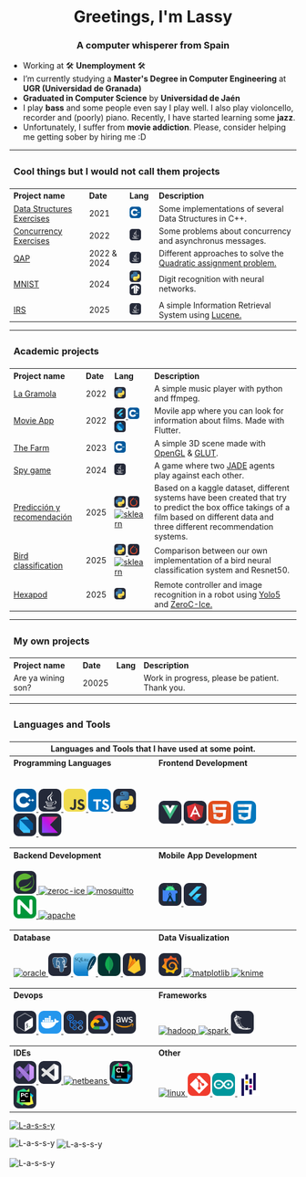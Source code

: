 <h1 align="center">Greetings, I'm Lassy</h1>
<h3 align="center">A computer whisperer from Spain</h3>

<ul>
  <li>Working at 🛠 <b>Unemployment</b> 🛠
  </li>
  <li>I’m currently studying a <b>Master's Degree in Computer Engineering</b> at <b>UGR (Universidad de Granada)</b>
  </li>
  <li><b>Graduated in Computer Science</b> by <b>Universidad de Jaén</b>
  </li>
  <li> I play <b>bass</b> and some people even say I play well. I also play violoncello, recorder and (poorly) piano. Recently, I have started learning some <b>jazz</b>.
  </li>
  <li> Unfortunately, I suffer from <b>movie addiction</b>. Please, consider helping me getting sober by hiring me :D
  </li>
</ul>

<table>
  <tr>
    <th colspan="4"><h3 align="left">Cool things but I would not call them projects</h3></th>
  </tr>
  <tr>
    <th align=left>Project name</th>
    <th align=left>Date</th>
    <th align=left>Lang</th>
    <th align=left>Description</th>
  </tr>
  <tr>
    <td>
      <a href="https://github.com/L-a-s-s-y/EEDD">Data Structures Exercises</a>
    </td>
    <td>2021</td>
    <td><a href="https://www.cprogramming.com/" target="_blank" rel="noreferrer"> <img
            src="https://github.com/tandpfun/skill-icons/raw/main/icons/CPP.svg" alt="c" width="20"
            height="20" /> </a></td>
    <td>Some implementations of several Data Structures in C++.</td>
  </tr>
    <td>
      <a href="https://github.com/L-a-s-s-y/Concurrentes">Concurrency Exercises</a>
    </td>
    <td>2022</td>
    <td><a href="https://www.java.com" target="_blank" rel="noreferrer"> <img
            src="https://github.com/tandpfun/skill-icons/raw/main/icons/Java-Dark.svg" alt="java"
            width="20" height="20" /> </a></td>
    <td>Some problems about concurrency and asynchronus messages.</td>
  </tr>
    </tr>
    <td>
      <a href="https://github.com/L-a-s-s-y/QAP">QAP</a>
    </td>
    <td>2022 & 2024</td>
    <td><a href="https://www.java.com" target="_blank" rel="noreferrer"> <img
            src="https://github.com/tandpfun/skill-icons/raw/main/icons/Java-Dark.svg" alt="java"
            width="20" height="20" /> </a></td>
    <td>Different approaches to solve the <a href="https://en.wikipedia.org/wiki/Quadratic_assignment_problem"> Quadratic assignment problem.</td>
  </tr>
    </tr>
    </tr>
    <td>
      <a href="https://github.com/L-a-s-s-y IC-Practica-Redes-Neuronales">MNIST</a>
    </td>
    <td>2024</td>
    <td><a href="https://www.python.org/" target="_blank" rel="noreferrer"> <img
            src="https://github.com/tandpfun/skill-icons/raw/main/icons/Python-Dark.svg" alt="python"
            width="20" height="20" /> </a> <a href="https://www.tensorflow.org/" target="_blank" rel="noreferrer"> <img
            src="https://github.com/tandpfun/skill-icons/raw/main/icons/TensorFlow-Dark.svg" alt="tensorflow" width="20" height="20" /> </a></td>
    <td>Digit recognition with neural networks.</td>
  </tr>
    </tr>
    </tr>
    <td>
      <a href="https://github.com/L-a-s-s-y/GIW-Practica-3">IRS</a>
    </td>
    <td>2025</td>
    <td><a href="https://www.java.com" target="_blank" rel="noreferrer"> <img
            src="https://github.com/tandpfun/skill-icons/raw/main/icons/Java-Dark.svg" alt="java"
            width="20" height="20" /> </a></td>
    <td>A simple Information Retrieval System using <a href="https://lucene.apache.org/"> Lucene.</td>
  </table>
  
<table>
  <tr>
    <th colspan="4"><h3 align="left">Academic projects</h3></th>
  </tr>
  <tr>
    <th align=left>Project name</th>
    <th align=left>Date</th>
    <th align=left>Lang</th>
    <th align=left>Description</th>
  </tr>
  <tr>
    <td>
      <a href="https://github.com/L-a-s-s-y/La-Gramola">La Gramola</a>
    </td>
    <td>2022</td>
    <td><a href="https://www.python.org/" target="_blank" rel="noreferrer"> <img
            src="https://github.com/tandpfun/skill-icons/raw/main/icons/Python-Dark.svg" alt="python"
            width="20" height="20" /> </a></td>
    <td>A simple music player with python and ffmpeg.</td>
  </tr>
  <tr>
    <td>
      <a href="https://github.com/L-a-s-s-y/A-movie-app">Movie App</a>
    </td>
    <td>2022</td>
    <td><a href="https://flutter.dev/" target="_blank" rel="noreferrer"> <img
            src="https://github.com/tandpfun/skill-icons/raw/main/icons/Flutter-Dark.svg" alt="flutter"
            width="20" height="20" /> </a> <a href="https://www.cprogramming.com/" target="_blank" rel="noreferrer"> <img
            src="https://github.com/tandpfun/skill-icons/raw/main/icons/CPP.svg" alt="bash" width="20" height="20" /> </a><a href="https://dart.dev/" target="_blank" rel="noreferrer"> <img
            src="https://github.com/tandpfun/skill-icons/raw/main/icons/Dart-Dark.svg" alt="dart"
            width="20" height="20" /></td>
    <td>Movile app where you can look for information about films. Made with Flutter.</td>
  </tr>
  <tr>
    <td>
      <a href="https://github.com/L-a-s-s-y/The-Farm">The Farm</a>
    </td>
    <td>2023</td>
    <td><a href="https://www.cprogramming.com/" target="_blank" rel="noreferrer"> <img
            src="https://github.com/tandpfun/skill-icons/raw/main/icons/CPP.svg"
            alt="c++" width="20" height="20" /> </a></td>
    <td>A simple 3D scene made with <a href="https://www.opengl.org/">OpenGL</a> & <a href="https://www.opengl.org/resources/libraries/glut/"> GLUT</a>.</td>
  </tr>
  <tr>
    <td>
      <a href="https://github.com/L-a-s-s-y/Juego-de-los-espias">Spy game</a>
    </td>
    <td>2024</td>
    <td><a href="https://www.java.com" target="_blank" rel="noreferrer"> <img
            src="https://github.com/tandpfun/skill-icons/raw/main/icons/Java-Dark.svg"
            alt="java" width="20" height="20" /> </a></td>
    <td>A game where two <a href="https://jade.tilab.com/"> JADE</a>  agents play against each other. </td>
  </tr>
  <tr>
    <td>
      <a href="https://github.com/L-a-s-s-y/Prediccion-recomendacion">Predicción y recomendación</a>
    </td>
    <td>2025</td>
    <td><a href="https://www.python.org/" target="_blank" rel="noreferrer"> <img
            src="https://github.com/tandpfun/skill-icons/raw/main/icons/Python-Dark.svg"
            alt="python" width="20" height="20" /> </a></a><a href="https://pytorch.org/" target="_blank" rel="noreferrer"> <img
            src="https://github.com/tandpfun/skill-icons/raw/main/icons/PyTorch-Dark.svg"
            alt="pytorch" width="20" height="20" /> </a><a href="https://scikit-learn.org/stable/index.html" target="_blank" rel="noreferrer"> <img
            src="https://github.com/tandpfun/skill-icons/raw/main/icons/ScikitLearn-Dark.svg" alt="sklearn" width="20" height="20" /> </a></td>
    <td> Based on a kaggle dataset, different systems have been created that try to predict the box office takings of a film based on different data and three different recommendation systems.</td>
  </tr>
  <tr>
    <td><a href="https://github.com/L-a-s-s-y/Pajaro-clasificacion">Bird classification</a></td>
    <td>2025</td>
    <td><a href="https://www.python.org/" target="_blank" rel="noreferrer"><img
            src="https://github.com/tandpfun/skill-icons/raw/main/icons/Python-Dark.svg"
            alt="python" width="20" height="20" /> </a></a><a href="https://pytorch.org/" target="_blank" rel="noreferrer"> <img
            src="https://github.com/tandpfun/skill-icons/raw/main/icons/PyTorch-Dark.svg"
            alt="pytorch" width="20" height="20" /> </a><a href="https://scikit-learn.org/stable/index.html" target="_blank" rel="noreferrer"> <img
            src="https://github.com/tandpfun/skill-icons/raw/main/icons/ScikitLearn-Dark.svg" alt="sklearn" width="20" height="20" /> </a></td>
    <td>Comparison between our own implementation of a bird neural classification system and Resnet50.</td>
    </tr>
    <tr>
    <td><a href="https://github.com/L-a-s-s-y/Hexapodo-ZeroC-Ice">Hexapod</a></td>
    <td>2025</td>
    <td><a href="https://www.python.org/" target="_blank" rel="noreferrer"> <img
          src="https://github.com/tandpfun/skill-icons/raw/main/icons/Python-Dark.svg" alt="rust" width="20"
          height="20" /> </a>
    <td>Remote controller and image recognition in a robot using <a href="https://pypi.org/project/yolov5/"> Yolo5</a> and <a href="https://zeroc.com/ice"> ZeroC-Ice.</td>
  </tr>
</table>

<table>
  <tr>
    <th colspan="4"><h3 align="left">My own projects</h3></th>
  </tr>
  <tr>
    <th align=left>Project name</th>
    <th align=left>Date</th>
    <th align=left>Lang</th>
    <th align=left>Description</th>
  </tr>
  <tr>
    <td>
      Are ya wining son?</a>
    </td>
    <td>20025</td>
    <td></td>
    <td>Work in progress, please be patient. Thank you. </td>
  </tr>
</table>

<table>
  <tr>
    <th colspan="2"><h3 align="left">Languages and Tools</h3></th>
  </tr>
    <tr>
    <th colspan="2">Languages and Tools that I have used at some point.</th>
  </tr>
  <tr>
    <th align=left>Programming Languages<img width="441" height="1">
    </th>
    <th align=left>Frontend Development<img width="441" height="1">
    </th>
  </tr>
  <tr>
    <td align=left>
      <p align="left">
        <a href="https://www.cprogramming.com/" target="_blank" rel="noreferrer"> <img
            src="https://github.com/tandpfun/skill-icons/raw/main/icons/CPP.svg" alt="c++" width="40"
            height="40" /> </a>
        <a href="https://www.java.com" target="_blank" rel="noreferrer"> <img
            src="https://github.com/tandpfun/skill-icons/raw/main/icons/Java-Dark.svg" alt="java"
            width="40" height="40" /> </a>
        <a href="https://developer.mozilla.org/en-US/docs/Web/JavaScript" target="_blank" rel="noreferrer"> <img
            src="https://github.com/tandpfun/skill-icons/raw/main/icons/JavaScript.svg"
            alt="javascript" width="40" height="40" /> </a>
        <a href="https://www.typescriptlang.org/" target="_blank" rel="noreferrer"> <img
            src="https://github.com/tandpfun/skill-icons/raw/main/icons/TypeScript.svg"
            alt="typescript" width="40" height="40" /> </a>
        <a href="https://www.python.org" target="_blank" rel="noreferrer"> <img
            src="https://github.com/tandpfun/skill-icons/raw/main/icons/Python-Dark.svg"
            alt="python" width="40" height="40" /> </a>
        <a href="https://dart.dev/" target="_blank" rel="noreferrer"> <img
            src="https://github.com/tandpfun/skill-icons/raw/main/icons/Dart-Dark.svg" alt="dart"
            width="40" height="40" /> </a>
        <a href="https://kotlinlang.org/" target="_blank" rel="noreferrer"> <img
            src="https://github.com/tandpfun/skill-icons/raw/main/icons/Kotlin-Dark.svg" alt="kotlin"
            width="40" height="40" /> </a>
      </p>
    </td>
    <td align=left>
      <p align="left">
        <a href="https://vuejs.org/" target="_blank" rel="noreferrer"> <img
              src="https://github.com/tandpfun/skill-icons/raw/main/icons/VueJS-Dark.svg"
              alt="VueJS" width="40" height="40" /> </a>
        <a href="https://angular.io" target="_blank" rel="noreferrer"> <img
            src="https://github.com/tandpfun/skill-icons/raw/main/icons/Angular-Dark.svg" alt="angular" width="40" height="40" />
          <a href="https://www.w3.org/html/" target="_blank" rel="noreferrer"> <img
              src="https://github.com/tandpfun/skill-icons/raw/main/icons/HTML.svg"
              alt="html5" width="40" height="40" /> </a>
          <a href="https://www.w3schools.com/css/" target="_blank" rel="noreferrer"> <img
              src="https://github.com/tandpfun/skill-icons/raw/main/icons/CSS.svg"
              alt="css3" width="40" height="40" /> </a>
      </p>
    </td>
  </tr>
  <tr>
    <th align=left>Backend Development</th>
    <th align=left>Mobile App Development</th>
  </tr>
  </tr>
  <tr>
    <td align=left>
      <p align="left">
        <a href="https://spring.io/" target="_blank" rel="noreferrer"> <img
            src="https://github.com/tandpfun/skill-icons/raw/main/icons/Spring-Dark.svg" alt="spring" width="40" height="40" />
        <a href="https://zeroc.com/ice" target="_blank" rel="noreferrer"> <img
            src="https://zeroc.com/images/ice-logo.svg" alt="zeroc-ice" width="40" height="40" />
        </a>
        <a href="https://mosquitto.org/" target="_blank" rel="noreferrer"> <img
            src="https://upload.wikimedia.org/wikipedia/commons/e/e0/Mqtt-hor.svg" alt="mosquitto" width="40" height="40" />
        </a>
        <a href="https://www.nginx.com" target="_blank" rel="noreferrer"> <img
            src="https://github.com/tandpfun/skill-icons/raw/main/icons/Nginx.svg" alt="nginx"
            width="40" height="40" /> </a>
        <a href="https://httpd.apache.org/" target="_blank" rel="noreferrer"> <img
            src="https://upload.wikimedia.org/wikipedia/commons/1/10/Apache_HTTP_server_logo_%282019-present%29.svg" alt="apache"
            width="40" height="40" /> </a>
      </p>
    </td>
    <td align=left>
      <p align="left">
        <a href="https://developer.android.com" target="_blank" rel="noreferrer"> <img
            src="https://github.com/tandpfun/skill-icons/raw/main/icons/AndroidStudio-Dark.svg"
            alt="android" width="40" height="40" /> </a>
        <a href="https://flutter.dev/" target="_blank" rel="noreferrer"> <img
            src="https://github.com/tandpfun/skill-icons/raw/main/icons/Flutter-Dark.svg" alt="ionic" width="40"
            height="40" /> </a>
      </p>
    </td>
  </tr>
  </tr>
  <tr>
    <th align=left>Database</th>
    <th align=left>Data Visualization</th>
  </tr>
  </tr>
  <tr>
    <td align=left>
      <p align="left">
        <a href="https://www.oracle.com/es/database/" target="_blank" rel="noreferrer"> <img
            src="https://upload.wikimedia.org/wikipedia/commons/5/50/Oracle_logo.svg"
            alt="oracle" width="40" height="40" /> </a>
        <a href="https://www.postgresql.org" target="_blank" rel="noreferrer"> <img
            src="https://github.com/tandpfun/skill-icons/raw/main/icons/PostgreSQL-Dark.svg"
            alt="postgresql" width="40" height="40" /> </a>
        <a href="https://www.sqlite.org/" target="_blank" rel="noreferrer"> <img
            src="https://github.com/tandpfun/skill-icons/raw/main/icons/SQLite.svg" alt="sqlite" width="40" height="40" /> </a>
        <a href="https://www.mongodb.com/" target="_blank" rel="noreferrer"> <img
            src="https://github.com/tandpfun/skill-icons/raw/main/icons/MongoDB.svg" alt="mongodb" width="40" height="40" /> </a>
        <a href="https://firebase.google.com/" target="_blank" rel="noreferrer"> <img
            src="https://github.com/tandpfun/skill-icons/raw/main/icons/Firebase-Dark.svg" alt="firebase" width="40" height="40" /> </a>
      </p>
    </td>
    <td align=left>
      <p align="left">
        <a href="https://grafana.com" target="_blank" rel="noreferrer"> <img
            src="https://github.com/tandpfun/skill-icons/raw/main/icons/Grafana-Dark.svg" alt="grafana" width="40" height="40" />
        </a>
        <a href="https://matplotlib.org/" target="_blank" rel="noreferrer"> <img
            src="https://upload.wikimedia.org/wikipedia/commons/8/84/Matplotlib_icon.svg" alt="matplotlib" width="40" height="40" />
        </a>
        <a href="https://www.knime.com/" target="_blank" rel="noreferrer"> <img
            src="https://www.knime.com/images/knime-logo.svg" alt="knime" width="40" height="40" />
        </a>
      </p>
    </td>
  </tr>
  </tr>
  <tr>
    <th align=left>Devops</th>
    <th align=left>Frameworks</th>
  </tr>
  <tr>
    <td align=left>
      <p align="left">
        <a href="https://www.gnu.org/software/bash/" target="_blank" rel="noreferrer"> <img
            src="https://github.com/tandpfun/skill-icons/raw/main/icons/Bash-Dark.svg" alt="bash" width="40" height="40" /> </a>
        <a href="https://www.docker.com/" target="_blank" rel="noreferrer"> <img
            src="https://github.com/tandpfun/skill-icons/raw/main/icons/Docker.svg"
            alt="docker" width="40" height="40" /> </a>
        <a href="https://docs.github.com/en/actions" target="_blank" rel="noreferrer"> <img
            src="https://github.com/tandpfun/skill-icons/raw/main/icons/GithubActions-Dark.svg" alt="github-actions" width="40" height="40" />
        </a>
        <a href="https://cloud.google.com" target="_blank" rel="noreferrer"> <img
            src="https://github.com/tandpfun/skill-icons/raw/main/icons/GCP-Dark.svg" alt="gcp" width="40"
            height="40" /> </a>
        <a href="https://aws.amazon.com/es/" target="_blank" rel="noreferrer"> <img
            src="https://github.com/tandpfun/skill-icons/raw/main/icons/AWS-Dark.svg" alt="aws" width="40"
            height="40" /> </a>
      </p>
    </td>
    <td align=left>
      <p align="left">
        <a href="https://hadoop.apache.org/" target="_blank" rel="noreferrer"> <img
            src="https://upload.wikimedia.org/wikipedia/commons/0/0e/Hadoop_logo.svg"
            alt="hadoop" width="40" height="40" /> </a>
        <a href="https://spark.apache.org/" target="_blank" rel="noreferrer"> <img
            src="https://upload.wikimedia.org/wikipedia/commons/f/f3/Apache_Spark_logo.svg"
            alt="spark" width="40" height="40" /> </a>
        <a href="https://flask.palletsprojects.com/en/stable/" target="_blank" rel="noreferrer"> <img
            src="https://github.com/tandpfun/skill-icons/raw/main/icons/Flask-Dark.svg" alt="flask" width="40" height="40" />
        </a>
      </p>
    </td>
  </tr>
  <tr>
    <th align=left>IDEs</th>
    <th align=left>Other</th>
  </tr>
  <tr>
    <td align=left>
        <a href="https://visualstudio.microsoft.com/" target="_blank" rel="noreferrer"> <img
            src="https://github.com/tandpfun/skill-icons/raw/main/icons/VisualStudio-Dark.svg" alt="visualstudio"
            width="40" height="40" /> </a>
        <a href="https://code.visualstudio.com/" target="_blank" rel="noreferrer"> <img
            src="https://github.com/tandpfun/skill-icons/raw/main/icons/VSCode-Dark.svg" alt="vscode"
            width="40" height="40" /> </a>
        <a href="https://netbeans.apache.org/front/main/index.html" target="_blank" rel="noreferrer"> <img
            src="https://upload.wikimedia.org/wikipedia/commons/9/98/Apache_NetBeans_Logo.svg" alt="netbeans"
            width="40" height="40" /> </a>
        <a href="https://www.jetbrains.com/clion/" target="_blank" rel="noreferrer"> <img
            src="https://github.com/tandpfun/skill-icons/raw/main/icons/CLion-Dark.svg" alt="clion"
            width="40" height="40" /> </a>
        <a href="https://www.jetbrains.com/es-es/pycharm/" target="_blank" rel="noreferrer"> <img
            src="https://github.com/tandpfun/skill-icons/raw/main/icons/PyCharm-Dark.svg" alt="pycharm"
            width="40" height="40" /> </a>
    </td>
    <td align=left>
      <p align="left">
        <a href="https://www.wolfram.com/mathematica/" target="_blank" rel="noreferrer"> <img
            src="https://upload.wikimedia.org/wikipedia/commons/2/20/Mathematica_Logo.svg" alt="linux"
            width="40" height="40" /> </a>
        </a> <a href="https://git-scm.com/" target="_blank" rel="noreferrer"> <img
            src="https://github.com/tandpfun/skill-icons/raw/main/icons/Git.svg" alt="git" width="40" height="40" /> </a>
        <a href="https://www.arduino.cc/" target="_blank" rel="noreferrer"> <img
            src="https://github.com/tandpfun/skill-icons/raw/main/icons/Arduino.svg" alt="arduino" width="40" height="40" /> </a>
        <a href="https://pandas.pydata.org/" target="_blank" rel="noreferrer"> <img
          src="https://raw.githubusercontent.com/devicons/devicon/2ae2a900d2f041da66e950e4d48052658d850630/icons/pandas/pandas-original.svg"
          alt="pandas" width="40" height="40" /> </a>
      </p>
    </td>
  </tr>
</table>

<p align="left"> <a href="https://github.com/ryo-ma/github-profile-trophy">
    <img src="https://github-profile-trophy.vercel.app/?username=L-a-s-s-y&margin-w=15&column=6&title=-Issues,-Reviews,-PullRequest"
      alt="L-a-s-s-y" />
  </a> </p>

<p>
  <img align="left"
    src="https://github-readme-stats-one-bice.vercel.app/api/top-langs/?username=L-a-s-s-y&langs_count=10&layout=compact&role=OWNER,ORGANIZATION_MEMBER,COLLABORATOR"
    alt="L-a-s-s-y" />
</p>

<p>&nbsp;<img align="center"
    src="https://github-readme-stats.vercel.app/api?username=L-a-s-s-y&show_icons=true&locale=en"
    alt="L-a-s-s-y" />
</p>

<p>
  <img align="center" src="https://github-readme-streak-stats.herokuapp.com/?user=L-a-s-s-y&show_icons=true&locale=en" alt="L-a-s-s-y" />
</p>
